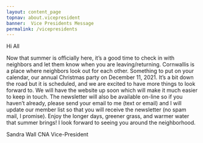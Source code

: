 ```yaml
---
layout: content_page
topnav: about.vicepresident
banner:  Vice Presidents Message
permalink: /vicepresidents
---
```


Hi All

Now that summer is officially here, it’s a good time to check in with neighbors and let them know when you are leaving/returning.  Cornwallis is a place where neighbors look out for each other.  Something to put on your calendar, our annual Christmas party on December 11, 2021.  It’s a bit down the road but it is scheduled, and we are excited to have more things to look forward to.  We will have the website up soon which will make it much easier to keep in touch.  The newsletter will also be available on-line so if you haven’t already, please send your email to me (text or email) and I will update our member list so that you will receive the newsletter (no spam mail, I promise).  Enjoy the longer days, greener grass, and warmer water that summer brings!  I look forward to seeing you around the neighborhood.


Sandra Wall
CNA Vice-President
